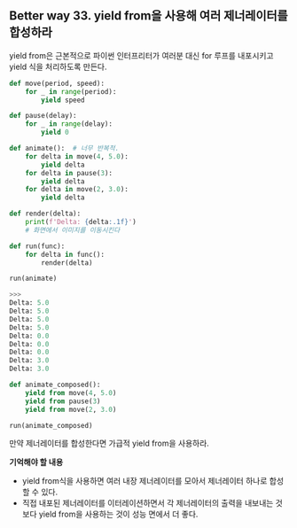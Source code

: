 ## Better way 33. yield from을 사용해 여러 제너레이터를 합성하라

yield from은 근본적으로 파이썬 인터프리터가 여러분 대신 for 루프를 내포시키고 yield 식을 처리하도록 만든다. 

```python
def move(period, speed):
    for _ in range(period):
        yield speed

def pause(delay):
    for _ in range(delay):
        yield 0

def animate():  # 너무 반복적.
    for delta in move(4, 5.0):
        yield delta
    for delta in pause(3):
        yield delta
    for delta in move(2, 3.0):
        yield delta

def render(delta):
    print(f'Delta: {delta:.1f}')
    # 화면에서 이미지를 이동시킨다

def run(func):
    for delta in func():
        render(delta)

run(animate)

>>>
Delta: 5.0
Delta: 5.0
Delta: 5.0
Delta: 5.0
Delta: 0.0
Delta: 0.0
Delta: 0.0
Delta: 3.0
Delta: 3.0
```

```python
def animate_composed():
    yield from move(4, 5.0)
    yield from pause(3)
    yield from move(2, 3.0)

run(animate_composed)
```

만약 제너레이터를 합성한다면 가급적 yield from을 사용하라.

**기억해야 할 내용**
- yield from식을 사용하면 여러 내장 제너레이터를 모아서 제너레이터 하나로 합성할 수 있다.
- 직접 내포된 제너레이터를 이터레이션하면서 각 제너레이터의 출력을 내보내는 것보다 yield from을 사용하는 것이 성능 면에서 더 좋다.